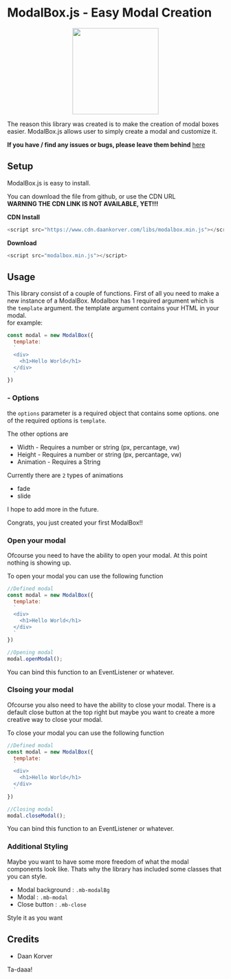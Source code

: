 # ModalBox.js - Easy Modal Creation

<p align="center">
  <img width=200 src="https://i.ibb.co/nP1HrmZ/modalbox.png">
</p>

The reason this library was created is to make the creation of modal boxes easier. ModalBox.js allows user to simply create a modal and customize it.

**If you have / find any issues or bugs, please leave them behind** [here](https://github.com/DaanKorver/ModalBox.js/issues)

## Setup

ModalBox.js is easy to install.

You can download the file from github, or use the CDN URL  
**WARNING THE CDN LINK IS NOT AVAILABLE, YET!!!**

**CDN Install**

```javascript
<script src="https://www.cdn.daankorver.com/libs/modalbox.min.js"></script>
```

**Download**

```javascript
<script src="modalbox.min.js"></script>
```

## Usage

This library consist of a couple of functions. First of all you need to make a new instance of a ModalBox. Modalbox has 1 required argument which is the ```template``` argument. the template argument contains your HTML in your modal.   
for example:

```javascript
const modal = new ModalBox({
  template: 
  `
  <div>
    <h1>Hello World</h1>
  </div>
  `
})
```

### - Options
the ``` options ``` parameter is a required object that contains some options. one of the required options is ```template```.

The other options are

* Width - Requires a number or string (px, percantage, vw)
* Height - Requires a number or string (px, percantage, vw)
* Animation - Requires a String

Currently there are ```2``` types of animations
 * fade
 * slide

 I hope to add more in the future.


 Congrats, you just created your first ModalBox!!


 ### Open your modal

 Ofcourse you need to have the ability to open your modal. At this point nothing is showing up.

 To open your modal you can use the following function
```javascript
//Defined modal
const modal = new ModalBox({
  template: 
  `
  <div>
    <h1>Hello World</h1>
  </div>
  `
})

//Opening modal
modal.openModal();
```

You can bind this function to an EventListener or whatever.

 ### Clsoing your modal

 Ofcourse you also need to have the ability to close your modal. There is a default close button at the top right but maybe you want to create a more creative way to close your modal.

 To close your modal you can use the following function
```javascript
//Defined modal
const modal = new ModalBox({
  template: 
  `
  <div>
    <h1>Hello World</h1>
  </div>
  `
})

//Closing modal
modal.closeModal();
```

You can bind this function to an EventListener or whatever.

### Additional Styling

Maybe you want to have some more freedom of what the modal components look like. Thats why the library has included some classes that you can style.

* Modal background : ```.mb-modalBg```
* Modal : ```.mb-modal```
* Close button : ```.mb-close```

Style it as you want

## Credits
* Daan Korver


Ta-daaa!